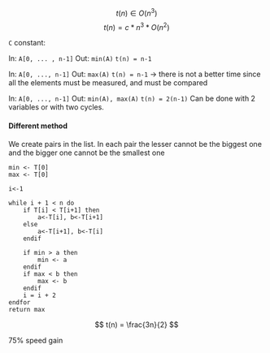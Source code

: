 
$$
t(n) \in O(n^3)
$$
$$
t(n) = c * n^{3} * O(n^2)
$$

`C` constant:

In: `A[0, ... , n-1]`
Out: `min(A)`
`t(n) = n-1`

In: `A[0, ..., n-1]`
Out: `max(A)`
`t(n) = n-1` -> there is not a better time since all the elements must be measured, and must be compared


In: `A[0, ..., n-1]`
Out: `min(A), max(A)` 
`t(n) = 2(n-1)`
Can be done with 2 variables or with two cycles.

#### Different method
We create pairs in the list. In each pair the lesser cannot be the biggest one and the bigger one cannot be the smallest one
```
min <- T[0]
max <- T[0]

i<-1

while i + 1 < n do
	if T[i] < T[i+1] then
		a<-T[i], b<-T[i+1]
	else 
		a<-T[i+1], b<-T[i]
	endif

	if min > a then
		min <- a
	endif
	if max < b then
		max <- b
	endif
	i = i + 2
endfor
return max
```

$$
t(n) = \frac{3n}{2}
$$

75% speed gain

